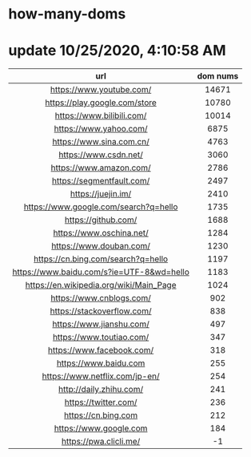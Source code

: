 # how-many-doms

# update 10/25/2020, 4:10:58 AM

url | dom nums
:-: | :-:
https://www.youtube.com/ | 14671
https://play.google.com/store | 10780
https://www.bilibili.com/ | 10014
https://www.yahoo.com/ | 6875
https://www.sina.com.cn/ | 4763
https://www.csdn.net/ | 3060
https://www.amazon.com/ | 2786
https://segmentfault.com/ | 2497
https://juejin.im/ | 2410
https://www.google.com/search?q=hello | 1735
https://github.com/ | 1688
https://www.oschina.net/ | 1284
https://www.douban.com/ | 1230
https://cn.bing.com/search?q=hello | 1197
https://www.baidu.com/s?ie=UTF-8&wd=hello | 1183
https://en.wikipedia.org/wiki/Main_Page | 1024
https://www.cnblogs.com/ | 902
https://stackoverflow.com/ | 838
https://www.jianshu.com/ | 497
https://www.toutiao.com/ | 347
https://www.facebook.com/ | 318
https://www.baidu.com | 255
https://www.netflix.com/jp-en/ | 254
http://daily.zhihu.com/ | 241
https://twitter.com/ | 236
https://cn.bing.com | 212
https://www.google.com | 184
https://pwa.clicli.me/ | -1
